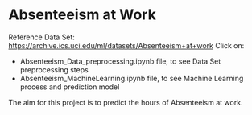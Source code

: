 # Absenteeism at Work
Reference Data Set: https://archive.ics.uci.edu/ml/datasets/Absenteeism+at+work
Click on:<br/>
- Absenteeism_Data_preprocessing.ipynb file, to see Data Set preprocessing steps<br/>
- Absenteeism_MachineLearning.ipynb file, to see Machine Learning process and  prediction model <br/>

The aim for this project is to predict the hours of Absenteeism at work.<br>

